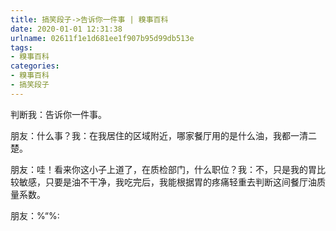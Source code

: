 ```yaml
---
title: 搞笑段子->告诉你一件事 | 糗事百科
date: 2020-01-01 12:31:38
urlname: 02611f1e1d681ee1f907b95d99db513e
tags: 
- 糗事百科
categories:
- 糗事百科
- 搞笑段子
---
```

判断我：告诉你一件事。

朋友：什么事？我：在我居住的区域附近，哪家餐厅用的是什么油，我都一清二楚。

朋友：哇！看来你这小子上道了，在质检部门，什么职位？我：不，只是我的胃比较敏感，只要是油不干净，我吃完后，我能根据胃的疼痛轻重去判断这间餐厅油质量系数。

朋友：%“%:


